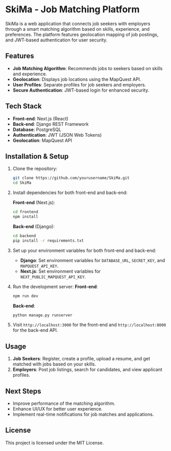# SkiMa - Job Matching Platform

SkiMa is a web application that connects job seekers with employers through a smart matching algorithm based on skills, experience, and preferences. The platform features geolocation mapping of job postings, and JWT-based authentication for user security.

## Features
- **Job Matching Algorithm**: Recommends jobs to seekers based on skills and experience.
- **Geolocation**: Displays job locations using the MapQuest API.
- **User Profiles**: Separate profiles for job seekers and employers.
- **Secure Authentication**: JWT-based login for enhanced security.

## Tech Stack
- **Front-end**: Next.js (React)
- **Back-end**: Django REST Framework
- **Database**: PostgreSQL
- **Authentication**: JWT (JSON Web Tokens)
- **Geolocation**: MapQuest API

## Installation & Setup

1. Clone the repository:
    ```bash
    git clone https://github.com/yourusername/SkiMa.git
    cd SkiMa
    ```

2. Install dependencies for both front-end and back-end:

    **Front-end** (Next.js):
    ```bash
    cd frontend
    npm install
    ```

    **Back-end** (Django):
    ```bash
    cd backend
    pip install -r requirements.txt
    ```

3. Set up your environment variables for both front-end and back-end:
   - **Django**: Set environment variables for `DATABASE_URL`, `SECRET_KEY`, and `MAPQUEST_API_KEY`.
   - **Next.js**: Set environment variables for `NEXT_PUBLIC_MAPQUEST_API_KEY`.

4. Run the development server:
    **Front-end**:
    ```bash
    npm run dev
    ```

    **Back-end**:
    ```bash
    python manage.py runserver
    ```

5. Visit `http://localhost:3000` for the front-end and `http://localhost:8000` for the back-end API.

## Usage

1. **Job Seekers**: Register, create a profile, upload a resume, and get matched with jobs based on your skills.
2. **Employers**: Post job listings, search for candidates, and view applicant profiles.

## Next Steps
- Improve performance of the matching algorithm.
- Enhance UI/UX for better user experience.
- Implement real-time notifications for job matches and applications.

## License
This project is licensed under the MIT License.

